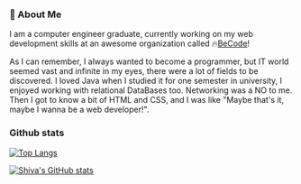### 🌊 About Me
<!--
**shivamottaghi/shivamottaghi** is a ✨ _special_ ✨ repository because its `README.md` (this file) appears on your GitHub profile.

Here are some ideas to get you started:

- 🔭 I’m currently working on ...
- 🌱 I’m currently learning ...
- 👯 I’m looking to collaborate on ...
- 🤔 I’m looking for help with ...
- 💬 Ask me about ...
- 📫 How to reach me: ...
- 😄 Pronouns: ...
- ⚡ Fun fact: ...
-->
I am a computer engineer graduate, currently working on my web development skills at an awesome organization called 🔥[BeCode](https://github.com/becodeorg)!


As I can remember, I always wanted to become a programmer, but IT world seemed vast and infinite in my eyes, there were a lot of fields
to be discovered. 
I loved Java when I studied it for one semester in university, I enjoyed working with relational DataBases too. Networking was 
a NO to me.
Then I got to know a bit of HTML and CSS, and I was like "Maybe that's it, maybe I wanna be a web developer!".


### Github stats

[![Top Langs](https://github-readme-stats.vercel.app/api/top-langs/?username=shivamottaghi&langs_count=8&layout=compact&theme=radical)](https://github.com/anuraghazra/github-readme-stats)

[![Shiva's GitHub stats](https://github-readme-stats.vercel.app/api?username=shivamottaghi&show_icons=true&theme=radical)](https://github.com/anuraghazra/github-readme-stats)


